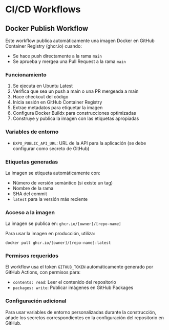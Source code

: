 # CI/CD Workflows

## Docker Publish Workflow

Este workflow publica automáticamente una imagen Docker en GitHub Container Registry (ghcr.io) cuando:

- Se hace push directamente a la rama `main`
- Se aprueba y mergea una Pull Request a la rama `main`

### Funcionamiento

1. Se ejecuta en Ubuntu Latest
2. Verifica que sea un push a main o una PR mergeada a main
3. Hace checkout del código
4. Inicia sesión en GitHub Container Registry
5. Extrae metadatos para etiquetar la imagen
6. Configura Docker Buildx para construcciones optimizadas
7. Construye y publica la imagen con las etiquetas apropiadas

### Variables de entorno

- `EXPO_PUBLIC_API_URL`: URL de la API para la aplicación (se debe configurar como secreto de GitHub)

### Etiquetas generadas

La imagen se etiqueta automáticamente con:

- Número de versión semántico (si existe un tag)
- Nombre de la rama
- SHA del commit
- `latest` para la versión más reciente

### Acceso a la imagen

La imagen se publica en: `ghcr.io/[owner]/[repo-name]`

Para usar la imagen en producción, utiliza:

```
docker pull ghcr.io/[owner]/[repo-name]:latest
```

### Permisos requeridos

El workflow usa el token `GITHUB_TOKEN` automáticamente generado por GitHub Actions, con permisos para:

- `contents: read`: Leer el contenido del repositorio
- `packages: write`: Publicar imágenes en GitHub Packages

### Configuración adicional

Para usar variables de entorno personalizadas durante la construcción, añade los secretos correspondientes en la configuración del repositorio en GitHub.
